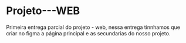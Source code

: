 # Projeto---WEB
Primeira entrega parcial do projeto - web, nessa entrega tinnhamos que criar no figma a página principal e as secundarias do nosso projeto.
